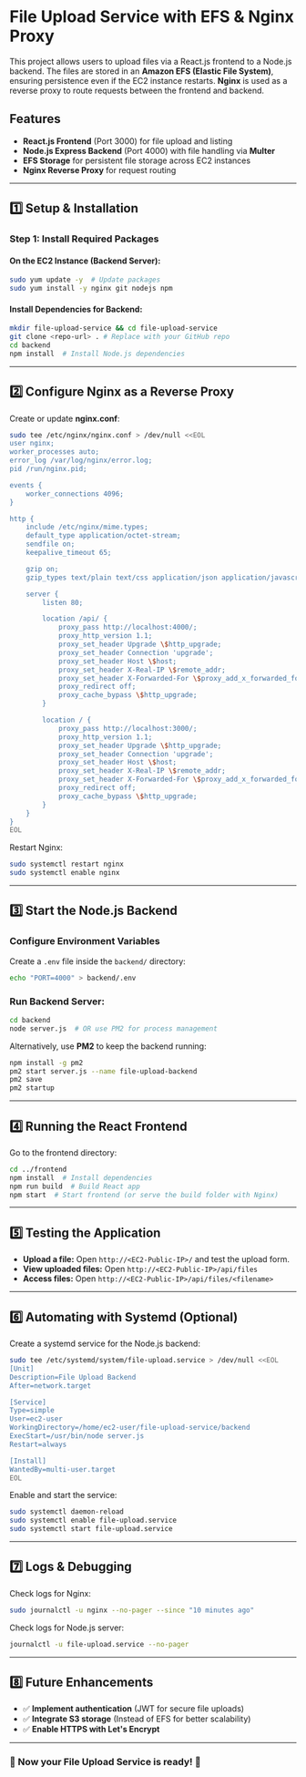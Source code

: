 # File Upload Service with EFS & Nginx Proxy

This project allows users to upload files via a React.js frontend to a Node.js backend. The files are stored in an **Amazon EFS (Elastic File System)**, ensuring persistence even if the EC2 instance restarts. **Nginx** is used as a reverse proxy to route requests between the frontend and backend.

## Features
- **React.js Frontend** (Port 3000) for file upload and listing
- **Node.js Express Backend** (Port 4000) with file handling via **Multer**
- **EFS Storage** for persistent file storage across EC2 instances
- **Nginx Reverse Proxy** for request routing

---
## 1️⃣ Setup & Installation

### **Step 1: Install Required Packages**

#### **On the EC2 Instance (Backend Server):**
```bash
sudo yum update -y  # Update packages
sudo yum install -y nginx git nodejs npm
```

#### **Install Dependencies for Backend:**
```bash
mkdir file-upload-service && cd file-upload-service
git clone <repo-url> . # Replace with your GitHub repo
cd backend
npm install  # Install Node.js dependencies
```

---
## 2️⃣ Configure Nginx as a Reverse Proxy

Create or update **nginx.conf**:
```bash
sudo tee /etc/nginx/nginx.conf > /dev/null <<EOL
user nginx;
worker_processes auto;
error_log /var/log/nginx/error.log;
pid /run/nginx.pid;

events {
    worker_connections 4096;
}

http {
    include /etc/nginx/mime.types;
    default_type application/octet-stream;
    sendfile on;
    keepalive_timeout 65;

    gzip on;
    gzip_types text/plain text/css application/json application/javascript text/xml application/xml application/xml+rss text/javascript;

    server {
        listen 80;

        location /api/ {
            proxy_pass http://localhost:4000/;
            proxy_http_version 1.1;
            proxy_set_header Upgrade \$http_upgrade;
            proxy_set_header Connection 'upgrade';
            proxy_set_header Host \$host;
            proxy_set_header X-Real-IP \$remote_addr;
            proxy_set_header X-Forwarded-For \$proxy_add_x_forwarded_for;
            proxy_redirect off;
            proxy_cache_bypass \$http_upgrade;
        }

        location / {
            proxy_pass http://localhost:3000/;
            proxy_http_version 1.1;
            proxy_set_header Upgrade \$http_upgrade;
            proxy_set_header Connection 'upgrade';
            proxy_set_header Host \$host;
            proxy_set_header X-Real-IP \$remote_addr;
            proxy_set_header X-Forwarded-For \$proxy_add_x_forwarded_for;
            proxy_redirect off;
            proxy_cache_bypass \$http_upgrade;
        }
    }
}
EOL
```

Restart Nginx:
```bash
sudo systemctl restart nginx
sudo systemctl enable nginx
```

---
## 3️⃣ Start the Node.js Backend

### **Configure Environment Variables**
Create a `.env` file inside the `backend/` directory:
```bash
echo "PORT=4000" > backend/.env
```

### **Run Backend Server:**
```bash
cd backend
node server.js  # OR use PM2 for process management
```

Alternatively, use **PM2** to keep the backend running:
```bash
npm install -g pm2
pm2 start server.js --name file-upload-backend
pm2 save
pm2 startup
```

---
## 4️⃣ Running the React Frontend

Go to the frontend directory:
```bash
cd ../frontend
npm install  # Install dependencies
npm run build  # Build React app
npm start  # Start frontend (or serve the build folder with Nginx)
```

---
## 5️⃣ Testing the Application

- **Upload a file:** Open `http://<EC2-Public-IP>/` and test the upload form.
- **View uploaded files:** Open `http://<EC2-Public-IP>/api/files`
- **Access files:** Open `http://<EC2-Public-IP>/api/files/<filename>`

---
## 6️⃣ Automating with Systemd (Optional)

Create a systemd service for the Node.js backend:
```bash
sudo tee /etc/systemd/system/file-upload.service > /dev/null <<EOL
[Unit]
Description=File Upload Backend
After=network.target

[Service]
Type=simple
User=ec2-user
WorkingDirectory=/home/ec2-user/file-upload-service/backend
ExecStart=/usr/bin/node server.js
Restart=always

[Install]
WantedBy=multi-user.target
EOL
```

Enable and start the service:
```bash
sudo systemctl daemon-reload
sudo systemctl enable file-upload.service
sudo systemctl start file-upload.service
```

---
## 7️⃣ Logs & Debugging

Check logs for Nginx:
```bash
sudo journalctl -u nginx --no-pager --since "10 minutes ago"
```

Check logs for Node.js server:
```bash
journalctl -u file-upload.service --no-pager
```

---
## 8️⃣ Future Enhancements
- ✅ **Implement authentication** (JWT for secure file uploads)
- ✅ **Integrate S3 storage** (Instead of EFS for better scalability)
- ✅ **Enable HTTPS with Let's Encrypt**

---
### 🚀 Now your File Upload Service is ready! 🎉

